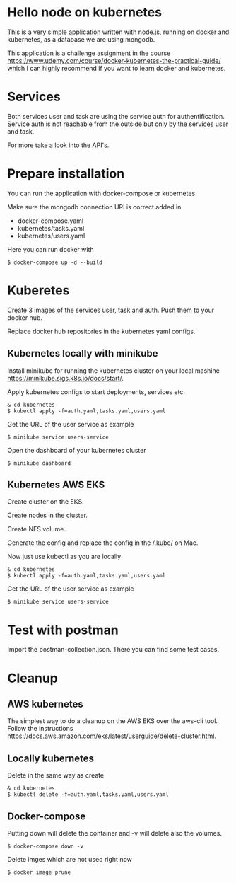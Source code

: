 # Hello node on kubernetes
This is a very simple application written with node.js, running on docker and kubernetes, as a database we are using mongodb. 

This application is a challenge assignment in the course https://www.udemy.com/course/docker-kubernetes-the-practical-guide/ which I can highly recommend if you want to learn docker and kubernetes.

# Services
Both services user and task are using the service auth for authentification. Service auth is not reachable from the outside but only by the services user and task.

For more take a look into the API's.

# Prepare installation
You can run the application with docker-compose or kubernetes. 

Make sure the mongodb connection URI is correct added in 
- docker-compose.yaml
- kubernetes/tasks.yaml
- kubernetes/users.yaml

Here you can run docker with
```
$ docker-compose up -d --build
```

# Kuberetes 
Create 3 images of the services user, task and auth. Push them to your docker hub. 

Replace docker hub repositories in the kubernetes yaml configs.

## Kubernetes locally with minikube
Install minikube for running the kubernetes cluster on your local mashine https://minikube.sigs.k8s.io/docs/start/.

Apply kubernetes configs to start deployments, services etc.

```
& cd kubernetes
$ kubectl apply -f=auth.yaml,tasks.yaml,users.yaml
```

Get the URL of the user service as example
```
$ minikube service users-service
```

Open the dashboard of your kubernetes cluster
```
$ minikube dashboard
```

## Kubernetes AWS EKS
Create cluster on the EKS. 

Create nodes in the cluster.

Create NFS volume.

Generate the config and replace the config in the <user>/.kube/ on Mac.

Now just use kubectl as you are locally
```
& cd kubernetes
$ kubectl apply -f=auth.yaml,tasks.yaml,users.yaml
```

Get the URL of the user service as example
```
$ minikube service users-service
```

# Test with postman
Import the postman-collection.json. There you can find some test cases.

# Cleanup 
## AWS kubernetes
The simplest way to do a cleanup on the AWS EKS over the aws-cli tool. Follow the instructions https://docs.aws.amazon.com/eks/latest/userguide/delete-cluster.html.

## Locally kubernetes
Delete in the same way as create
```
& cd kubernetes
$ kubectl delete -f=auth.yaml,tasks.yaml,users.yaml
```

## Docker-compose
Putting down will delete the container and -v will delete also the volumes.
```
$ docker-compose down -v
```

Delete imges which are not used right now
```
$ docker image prune
```
